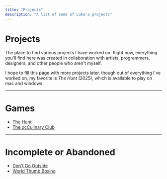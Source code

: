 ```yaml
---
title: "Projects"
description: "A list of some of Luke's projects"
---
```


# Projects

The place to find various projects I have worked on. Right now, everything you'll find here was created in collaboration with artists, programmers, designers, and other people who aren't myself.

I hope to fill this page with more projects later, though out of everything I've worked on, my favorite is <i>The Hunt</i> (2025), which is available to play on mac and windows.

<hr />

<h1>Games</h1>

<ul>
<li><a class="buttonlink" href="/projects/thehunt">The Hunt</a></li>
<li><a class="buttonlink" href="/projects/occulinaryclub">The ocCulinary Club</a></li>
</ul>

<hr />

<h1>Incomplete or Abandoned</h1>

<ul>
<li><a class="buttonlink" href="/projects/dontgooutside">Don't Go Outside</a></li>
<li><a class="buttonlink" href="/projects/worldthumbboxing">World Thumb Boxing</a></li>
</ul>
